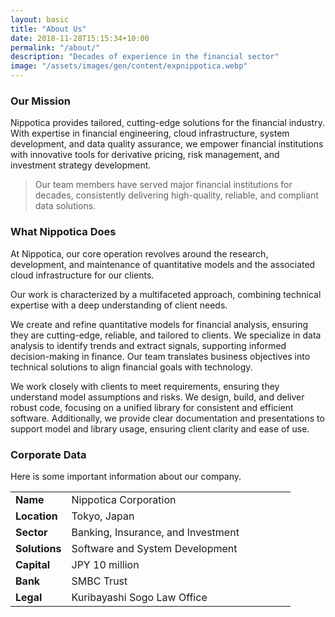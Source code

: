 ```yaml
---
layout: basic
title: "About Us"
date: 2018-11-28T15:15:34+10:00
permalink: "/about/"
description: "Decades of experience in the financial sector"
image: "/assets/images/gen/content/expnippotica.webp"
---
```


### Our Mission

Nippotica provides tailored, cutting-edge solutions for the financial industry. With expertise in financial engineering, cloud infrastructure, system development, and data quality assurance, we empower financial institutions with innovative tools for derivative pricing, risk management, and investment strategy development.


> Our team members have served major financial institutions for decades, consistently delivering high-quality, reliable, and compliant data solutions.



### What Nippotica Does
At Nippotica, our core operation revolves around the research, development, and maintenance of quantitative models and the associated cloud infrastructure for our clients. 

Our work is characterized by a multifaceted approach, combining technical expertise with a deep understanding of client needs. 

We create and refine quantitative models for financial analysis, ensuring they are cutting-edge, reliable, and tailored to clients. We specialize in data analysis to identify trends and extract signals, supporting informed decision-making in finance. Our team translates business objectives into technical solutions to align financial goals with technology.

We work closely with clients to meet requirements, ensuring they understand model assumptions and risks. We design, build, and deliver robust code, focusing on a unified library for consistent and efficient software. Additionally, we provide clear documentation and presentations to support model and library usage, ensuring client clarity and ease of use.

### Corporate Data

Here is some important information about our company.

<style>
    table {
        width: 100%;
    }
    td:first-child {
        width: 20%;
        font-weight: bold;
    }
    td:last-child {
        width: 80%;
    }
</style>

<table>
    <tr>
        <td>Name</td>
        <td>Nippotica Corporation</td>
    </tr>
    <tr>
        <td>Location</td>
        <td>Tokyo, Japan</td>
    </tr>
    <tr>
        <td>Sector</td>
        <td>Banking, Insurance, and Investment</td>
    </tr>
    <tr>
        <td>Solutions</td>
        <td>Software and System Development</td>
    </tr>
    <tr>
        <td>Capital</td>
        <td>JPY 10 million</td>
    </tr>
    <tr>
        <td>Bank</td>
        <td>SMBC Trust</td>
    </tr>
    <tr>
        <td>Legal</td>
        <td>Kuribayashi Sogo Law Office</td>
    </tr>
</table>

